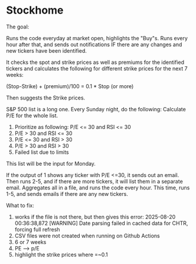 # Stockhome

The goal:

Runs the code everyday at market open, highlights the "Buy"s. Runs every hour after that, and sends out notifications IF there are any changes and new tickers have been identified.

It checks the spot and strike prices as well as premiums for the identified tickers and calculates the following for different strike prices for the next 7 weeks:

  (Stop-Strike) + (premium)/100 = 0.1 * Stop (or more)

  Then suggests the Strike prices. 
  
S&P 500 list is a long one. Every Sunday night, do the following:
  Calculate P/E for the whole list.
  1) Prioritize as following: P/E <= 30 and RSI <= 30
  2) P/E > 30 and RSI <= 30
  3) P/E <= 30 and RSI > 30
  4) P/E > 30 and RSI > 30
  5) Failed list due to limits

This list will be the input for Monday.

If the output of 1 shows any ticker with P/E <=30, it sends out an email. Then runs 2-5, and if there are more tickers, it will list them in a separate email. Aggregates all in a file, and runs the code every hour. This time, runs 1-5, and sends emails if there are any new tickers.


What to fix:
1) works if the file is not there, but then gives this error:
2025-08-20 00:36:38,872 [WARNING] Date parsing failed in cached data for CHTR, forcing full refresh
2) CSV files were not created when running on Github Actions
3) 6 or 7 weeks
4) PE --> p/E
5) highlight the strike prices where =~0.1
